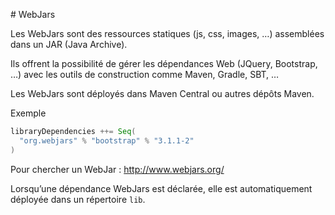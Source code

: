 # WebJars

Les WebJars sont des ressources statiques (js, css, images, …) assemblées dans un JAR (Java Archive).

Ils offrent la possibilité de gérer les dépendances Web (JQuery, Bootstrap, …) avec les outils de construction comme Maven, Gradle, SBT, …

Les WebJars sont déployés dans Maven Central ou autres dépôts Maven.

Exemple

```scala
libraryDependencies ++= Seq(
  "org.webjars" % "bootstrap" % "3.1.1-2"
)
```

Pour chercher un WebJar : http://www.webjars.org/

Lorsqu’une dépendance WebJars est déclarée, elle est automatiquement déployée dans un  répertoire `lib`.
